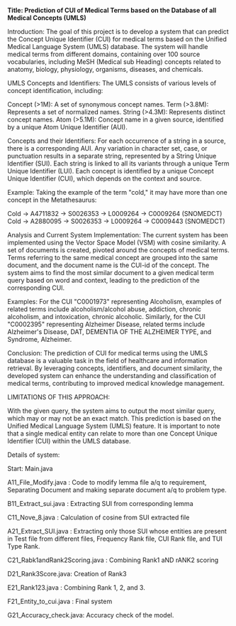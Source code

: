 **Title: Prediction of CUI of Medical Terms based on the Database of all Medical Concepts (UMLS)**

Introduction:
The goal of this project is to develop a system that can predict the Concept Unique Identifier (CUI) for medical terms based on the Unified Medical Language System (UMLS) database. The system will handle medical terms from different domains, containing over 100 source vocabularies, including MeSH (Medical sub Heading) concepts related to anatomy, biology, physiology, organisms, diseases, and chemicals.

UMLS Concepts and Identifiers:
The UMLS consists of various levels of concept identification, including:

Concept (>1M): A set of synonymous concept names.
Term (>3.8M): Represents a set of normalized names.
String (>4.3M): Represents distinct concept names.
Atom (>5.1M): Concept name in a given source, identified by a unique Atom Unique Identifier (AUI).

Concepts and their Identifiers:
For each occurrence of a string in a source, there is a corresponding AUI. Any variation in character set, case, or punctuation results in a separate string, represented by a String Unique Identifier (SUI). Each string is linked to all its variants through a unique Term Unique Identifier (LUI). Each concept is identified by a unique Concept Unique Identifier (CUI), which depends on the context and source.

Example:
Taking the example of the term "cold," it may have more than one concept in the Metathesaurus:

Cold → A4711832 → S0026353 → L0009264 → C0009264 (SNOMEDCT)
Cold → A2880095 → S0026353 → L0009264 → C0009443 (SNOMEDCT)


Analysis and Current System Implementation:
The current system has been implemented using the Vector Space Model (VSM) with cosine similarity. A set of documents is created, pivoted around the concepts of medical terms. Terms referring to the same medical concept are grouped into the same document, and the document name is the CUI-id of the concept. The system aims to find the most similar document to a given medical term query based on word and context, leading to the prediction of the corresponding CUI.

Examples:
For the CUI "C0001973" representing Alcoholism, examples of related terms include alcoholism/alcohol abuse, addiction, chronic alcoholism, and intoxication, chronic alcoholic. Similarly, for the CUI "C0002395" representing Alzheimer Disease, related terms include Alzheimer's Disease, DAT, DEMENTIA OF THE ALZHEIMER TYPE, and Syndrome, Alzheimer.

Conclusion:
The prediction of CUI for medical terms using the UMLS database is a valuable task in the field of healthcare and information retrieval. By leveraging concepts, identifiers, and document similarity, the developed system can enhance the understanding and classification of medical terms, contributing to improved medical knowledge management.


LIMITATIONS OF THIS APPROACH:

With the given query, the system aims to output the most similar query, which may or may not be an exact match. This prediction is based on the Unified Medical Language System (UMLS) feature. It is important to note that a single medical entity can relate to more than one Concept Unique Identifier (CUI) within the UMLS database.

Details of system:

Start: Main.java

A11_File_Modify.java : Code to modify lemma file a/q to requirement, Separating Document and making separate document a/q to problem type.

B11_Extract_sui.java : Extracting SUI from corresponding lemma

C11_Nove_8.java : Calculation of cosine from SUI extracted file	

A21_Extract_SUI.java : Extracting only those SUI whose entities are present in Test file from different files, Frequency Rank file, CUI Rank file, and TUI Type Rank.

C21_Rabk1andRank2Scoring.java : Combining Rank1 aND rANK2 scoring

D21_Rank3Score.java: Creation of Rank3 

E21_Rank123.java : Combining Rank 1, 2, and 3.

F21_Entity_to_cui.java : Final system

G21_Accuracy_check.java: Accuracy check of the model.

